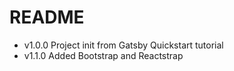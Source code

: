 # README

- v1.0.0 Project init from Gatsby Quickstart tutorial
- v1.1.0 Added Bootstrap and Reactstrap
